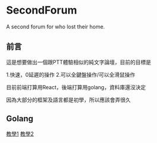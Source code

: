 # SecondForum
A second forum for who lost their home.

## 前言

這是想要做出一個跟PTT體驗相似的純文字論壇，目前的目標是

1.快速，0延遲的操作
2.可以全鍵盤操作/可以全滑鼠操作

目前前端打算用React，後端打算用golang，資料庫還沒決定

因為大部分的框架及語言都是初學，所以應該會弄很久

## Golang

[教學1](https://ithelp.ithome.com.tw/users/20103651/ironman/1947)
[教學2](https://ithelp.ithome.com.tw/users/20092379/ironman/2062)


